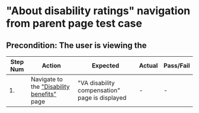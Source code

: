 # "About disability ratings" navigation from parent page test case

## Precondition: The user is viewing the 

| Step Num | Action | Expected | Actual | Pass/Fail |
| -------------- | ------------- | --------------- | ------------- | ------ |
| 1. | Navigate to the ["Disability benefits"](https://staging.va.gov/disability/) page  | "VA disability compensation" page is displayed | - | - |
